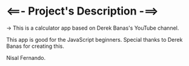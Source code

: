 # <==- Project's Description -==>
 -> This is a calculator app based on Derek Banas's YouTube channel.

This app is good for the JavaScript beginners.
Special thanks to Derek Banas for creating this.

Nisal Fernando.
